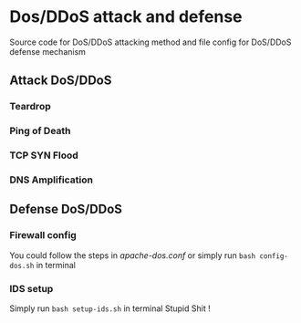 # Dos/DDoS attack and defense
Source code for DoS/DDoS attacking method and file config for DoS/DDoS defense mechanism 
## Attack DoS/DDoS
### Teardrop
### Ping of Death
### TCP SYN Flood
### DNS Amplification
## Defense DoS/DDoS
### Firewall config
You could follow the steps in *apache-dos.conf* or simply run `bash config-dos.sh` in terminal
### IDS setup
Simply run `bash setup-ids.sh` in terminal
Stupid Shit !